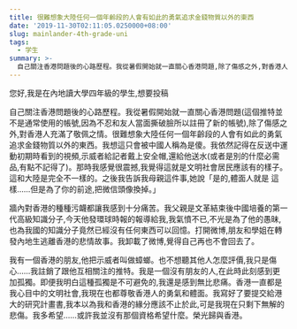 ```yaml
---
title: 很難想象大陸任何一個年齡段的人會有如此的勇氣追求金錢物質以外的東西
date: '2019-11-30T02:11:05.0250000+08:00'
slug: mainlander-4th-grade-uni
tags:
  - 学生
summary: >-
  自己關注香港問題後的心路歷程。我從暑假開始就一直關心香港問題,除了傷感之外,對香港人充滿了敬佩之情
---
```

您好,我是在內地讀大學四年級的學生,想要投稿

自己關注香港問題後的心路歷程。我從暑假開始就一直關心香港問題(這個推特並不是通常使用的帳號,因為不忍和友人當面撕破臉所以註冊了新的帳號),除了傷感之外,對香港人充滿了敬佩之情。很難想象大陸任何一個年齡段的人會有如此的勇氣追求金錢物質以外的東西。我想這只會被中國人稱為是傻。我依然記得在反送中運動初期時看到的視頻,示威者給記者戴上安全帽,還給他送水(或者是別的什麼必需品,有點不記得了)。那時我感覺很震撼,我覺得這就是文明社會居民應該有的樣子。這和大陸是完全不一樣的。之後我告訴我母親這件事,她說「是的,體面人就是
這樣……但是為了你的前途,把微信頭像換掉。」

牆內對香港的種種污衊都讓我感到十分痛苦。我父親是文革結束後中國培養的第一代高級知識分子,今天他發環球時報的報導給我,我氣憤不已,不光是為了他的愚昧,也為我國的知識分子竟然已經沒有任何東西可以回憶。打開微博,朋友和學姐在轉發內地生逃離香港的悲情故事。我卸載了微博,覺得自己再也不會回去了。

我有一個香港的朋友,他把示威者叫做蟑螂。也不想聽其他人怎麼評價,我只是傷心……我註銷了跟他互相關注的推特。我是一個沒有朋友的人,在此時此刻感到更加孤獨。即便我明白這種孤獨是不可避免的,我還是感到無比悲痛。香港一直都是我心目中的文明社會,我現在也都尊敬香港人的勇氣和體面。我寫好了要提交給港大的研究計畫書,我本以為我和香港的緣分應該不止於此,可是我現在只剩下無解的悲傷。我多希望……或許我並沒有那個資格希望什麼。榮光歸與香港。
